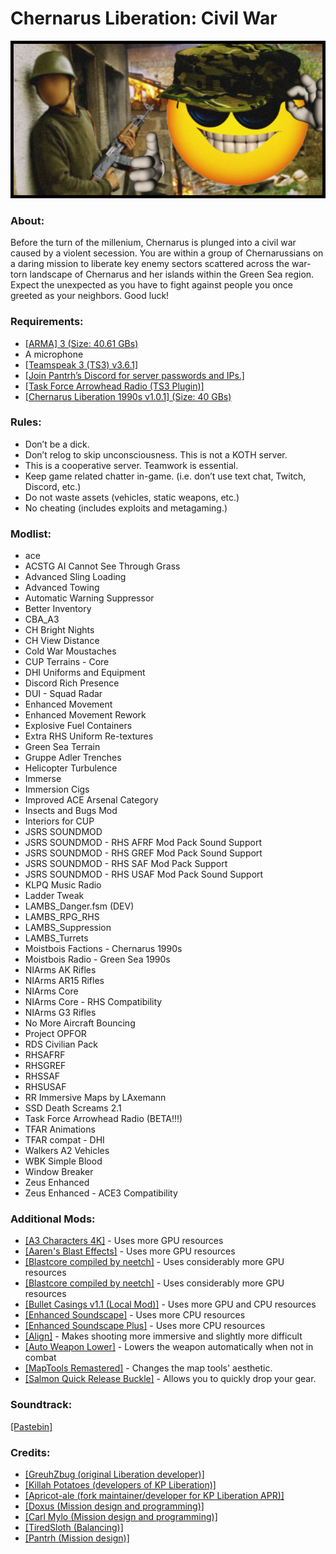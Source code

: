 
# Chernarus Liberation: Civil War

<div align="center">
    
![A picture of a yellow smiling face with shades, wearing a military cap. There are other soldiers in the background holding weapons.](img.png)

</div>

### About:
Before the turn of the millenium, Chernarus is plunged into a civil war caused by a violent secession. You are within a group of Chernarussians on a daring mission to liberate key enemy sectors scattered across the war-torn landscape of Chernarus and her islands within the Green Sea region. Expect the unexpected as you have to fight against people you once greeted as your neighbors. Good luck!

### Requirements:
- [[ARMA] 3 (Size: 40.61 GBs)](https://store.steampowered.com/app/107410/Arma_3/)
- A microphone
- [[Teamspeak 3 (TS3) v3.6.1]](https://files.teamspeak-services.com/releases/client/3.6.1/TeamSpeak3-Client-win64-3.6.1.exe)
- [[Join Pantrh’s Discord for server passwords and IPs.]](https://discord.com/invite/FeyqxXA)
- [[Task Force Arrowhead Radio (TS3 Plugin)]](https://cdn.discordapp.com/attachments/687630994123390986/1122243967614988308/task_force_radio.ts3_plugin)
- [[Chernarus Liberation 1990s v1.0.1] (Size: 40 GBs)](https://github.com/moistbois/info/releases/download/modlists/Arma.3.Preset.LingorLiberation1987_3.html)

### Rules:
- Don’t be a dick.
- Don’t relog to skip unconsciousness. This is not a KOTH server.
- This is a cooperative server. Teamwork is essential.
- Keep game related chatter in-game. (i.e. don’t use text chat, Twitch, Discord, etc.)
- Do not waste assets (vehicles, static weapons, etc.)
- No cheating (includes exploits and metagaming.)

### Modlist:
- ace
- ACSTG AI Cannot See Through Grass
- Advanced Sling Loading
- Advanced Towing
- Automatic Warning Suppressor
- Better Inventory
- CBA_A3
- CH Bright Nights
- CH View Distance
- Cold War Moustaches
- CUP Terrains - Core
- DHI Uniforms and Equipment
- Discord Rich Presence
- DUI - Squad Radar
- Enhanced Movement
- Enhanced Movement Rework
- Explosive Fuel Containers
- Extra RHS Uniform Re-textures
- Green Sea Terrain
- Gruppe Adler Trenches
- Helicopter Turbulence
- Immerse
- Immersion Cigs
- Improved ACE Arsenal Category
- Insects and Bugs Mod
- Interiors for CUP
- JSRS SOUNDMOD
- JSRS SOUNDMOD - RHS  AFRF Mod Pack Sound Support
- JSRS SOUNDMOD - RHS GREF Mod Pack Sound Support
- JSRS SOUNDMOD - RHS SAF Mod Pack Support
- JSRS SOUNDMOD - RHS USAF Mod Pack Sound Support
- KLPQ Music Radio
- Ladder Tweak
- LAMBS_Danger.fsm (DEV)
- LAMBS_RPG_RHS
- LAMBS_Suppression
- LAMBS_Turrets
- Moistbois Factions - Chernarus 1990s
- Moistbois Radio - Green Sea 1990s
- NIArms AK Rifles
- NIArms AR15 Rifles
- NIArms Core
- NIArms Core - RHS Compatibility
- NIArms G3 Rifles
- No More Aircraft Bouncing
- Project OPFOR
- RDS Civilian Pack
- RHSAFRF
- RHSGREF
- RHSSAF
- RHSUSAF
- RR Immersive Maps by LAxemann
- SSD Death Screams 2.1
- Task Force Arrowhead Radio (BETA!!!)
- TFAR Animations
- TFAR compat - DHI
- Walkers A2 Vehicles
- WBK Simple Blood
- Window Breaker
- Zeus Enhanced
- Zeus Enhanced - ACE3 Compatibility

### Additional Mods:
- [[A3 Characters 4K]](https://steamcommunity.com/sharedfiles/filedetails/?id=2965541384) - Uses more GPU resources
- [[Aaren's Blast Effects]](https://steamcommunity.com/sharedfiles/filedetails/?id=2424322922) - Uses more GPU resources
- [[Blastcore compiled by neetch]](https://steamcommunity.com/sharedfiles/filedetails/?id=1158566432) - Uses considerably more GPU resources
- [[Blastcore compiled by neetch]](https://steamcommunity.com/sharedfiles/filedetails/?id=1158566432) - Uses considerably more GPU resources
- [[Bullet Casings v1.1 (Local Mod)]](https://discord.com/channels/435753869293649920/712634879073845349/1176893790024372346) - Uses more GPU and CPU resources
- [[Enhanced Soundscape]](https://steamcommunity.com/sharedfiles/filedetails/?id=825179978) - Uses more CPU resources
- [[Enhanced Soundscape Plus]](https://steamcommunity.com/sharedfiles/filedetails/?id=2938312887) - Uses more CPU resources
- [[Align]](https://steamcommunity.com/sharedfiles/filedetails/?id=903134884) - Makes shooting more immersive and slightly more difficult
- [[Auto Weapon Lower]](https://steamcommunity.com/sharedfiles/filedetails/?id=1612623122) - Lowers the weapon automatically when not in combat
- [[MapTools Remastered]](https://steamcommunity.com/sharedfiles/filedetails/?id=1612623122) - Changes the map tools' aesthetic.
- [[Salmon Quick Release Buckle]](https://steamcommunity.com/sharedfiles/filedetails/?id=1528867402) - Allows you to quickly drop your gear.

### Soundtrack: 
[[Pastebin]](https://pastebin.com/2XucxLJ5)

### Credits:
- [[GreuhZbug (original Liberation developer)]](https://github.com/GreuhZbug/greuh_liberation.Altis)
- [[Killah Potatoes (developers of KP Liberation)]](https://github.com/KillahPotatoes/KP-Liberation)
- [[Apricot-ale (fork maintainer/developer for KP Liberation APR)]](https://github.com/Apricot-ale/KP-Liberation-APR)
- [[Doxus (Mission design and programming)]](https://github.com/moistbois/Moist-Liberation-APR)
- [[Carl Mylo (Mission design and programming)]](https://www.twitch.tv/carlmylo)
- [[TiredSloth (Balancing)]](https://github.com/moistbois/Moist-Liberation-APR)
- [[Pantrh (Mission design)]](https://www.twitch.tv/pantrh)
